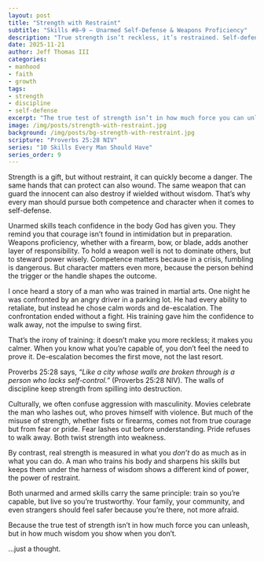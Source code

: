 ```yaml
---
layout: post
title: "Strength with Restraint"
subtitle: "Skills #8–9 – Unarmed Self-Defense & Weapons Proficiency"
description: "True strength isn’t reckless, it’s restrained. Self-defense and weapons proficiency are about stewardship, preparation, and wisdom under control."
date: 2025-11-21
author: Jeff Thomas III
categories:  
- manhood  
- faith  
- growth
tags:  
- strength  
- discipline  
- self-defense  
excerpt: "The true test of strength isn’t in how much force you can unleash, but in how much wisdom you show when you don’t."
image: /img/posts/strength-with-restraint.jpg
background: /img/posts/bg-strength-with-restraint.jpg
scripture: "Proverbs 25:28 NIV"
series: "10 Skills Every Man Should Have"
series_order: 9
---
```


Strength is a gift, but without restraint, it can quickly become a danger. The same hands that can protect can also wound. The same weapon that can guard the innocent can also destroy if wielded without wisdom. That’s why every man should pursue both competence and character when it comes to self-defense.  

Unarmed skills teach confidence in the body God has given you. They remind you that courage isn’t found in intimidation but in preparation. Weapons proficiency, whether with a firearm, bow, or blade, adds another layer of responsibility. To hold a weapon well is not to dominate others, but to steward power wisely. Competence matters because in a crisis, fumbling is dangerous. But character matters even more, because the person behind the trigger or the handle shapes the outcome.  

I once heard a story of a man who was trained in martial arts. One night he was confronted by an angry driver in a parking lot. He had every ability to retaliate, but instead he chose calm words and de-escalation. The confrontation ended without a fight. His training gave him the confidence to walk away, not the impulse to swing first.  

That’s the irony of training: it doesn’t make you more reckless; it makes you calmer. When you know what you’re capable of, you don’t feel the need to prove it. De-escalation becomes the first move, not the last resort.  

Proverbs 25:28 says, *“Like a city whose walls are broken through is a person who lacks self-control.”* (Proverbs 25:28 NIV). The walls of discipline keep strength from spilling into destruction.  

Culturally, we often confuse aggression with masculinity. Movies celebrate the man who lashes out, who proves himself with violence. But much of the misuse of strength, whether fists or firearms, comes not from true courage but from fear or pride. Fear lashes out before understanding. Pride refuses to walk away. Both twist strength into weakness.  

By contrast, real strength is measured in what you *don’t* do as much as in what you can do. A man who trains his body and sharpens his skills but keeps them under the harness of wisdom shows a different kind of power, the power of restraint.  

Both unarmed and armed skills carry the same principle: train so you’re capable, but live so you’re trustworthy. Your family, your community, and even strangers should feel safer because you’re there, not more afraid.  

Because the true test of strength isn’t in how much force you can unleash, but in how much wisdom you show when you don’t.  

…just a thought.  

<!--stackedit_data:
eyJoaXN0b3J5IjpbLTczOTQxOTE2LDIzMTEwMzY2OF19
-->